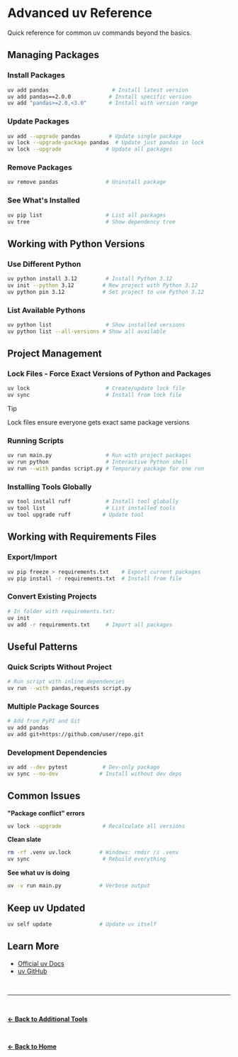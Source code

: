 # Advanced uv Reference

Quick reference for common uv commands beyond the basics.

## Managing Packages

### Install Packages

```bash
uv add pandas                    # Install latest version
uv add pandas==2.0.0            # Install specific version
uv add "pandas>=2.0,<3.0"       # Install with version range
```

### Update Packages

```bash
uv add --upgrade pandas         # Update single package
uv lock --upgrade-package pandas  # Update just pandas in lock
uv lock --upgrade              # Update all packages
```

### Remove Packages

```bash
uv remove pandas               # Uninstall package
```

### See What's Installed

```bash
uv pip list                    # List all packages
uv tree                        # Show dependency tree
```

## Working with Python Versions

### Use Different Python

```bash
uv python install 3.12         # Install Python 3.12
uv init --python 3.12         # New project with Python 3.12
uv python pin 3.12            # Set project to use Python 3.12
```

### List Available Pythons

```bash
uv python list                 # Show installed versions
uv python list --all-versions # Show all available
```

## Project Management

### Lock Files - Force Exact Versions of Python and Packages

```bash
uv lock                        # Create/update lock file
uv sync                        # Install from lock file
```

> [!TIP]
> Lock files ensure everyone gets exact same package versions

### Running Scripts

```bash
uv run main.py                 # Run with project packages
uv run python                  # Interactive Python shell
uv run --with pandas script.py # Temporary package for one run
```

### Installing Tools Globally

```bash
uv tool install ruff           # Install tool globally
uv tool list                   # List installed tools
uv tool upgrade ruff          # Update tool
```

## Working with Requirements Files

### Export/Import

```bash
uv pip freeze > requirements.txt    # Export current packages
uv pip install -r requirements.txt  # Install from file
```

### Convert Existing Projects

```bash
# In folder with requirements.txt:
uv init
uv add -r requirements.txt     # Import all packages
```

## Useful Patterns

### Quick Scripts Without Project

```bash
# Run script with inline dependencies
uv run --with pandas,requests script.py
```

### Multiple Package Sources

```bash
# Add from PyPI and Git
uv add pandas
uv add git+https://github.com/user/repo.git
```

### Development Dependencies

```bash
uv add --dev pytest           # Dev-only package
uv sync --no-dev             # Install without dev deps
```

## Common Issues

**"Package conflict" errors**

```bash
uv lock --upgrade             # Recalculate all versions
```

**Clean slate**

```bash
rm -rf .venv uv.lock         # Windows: rmdir /s .venv
uv sync                       # Rebuild everything
```

**See what uv is doing**

```bash
uv -v run main.py            # Verbose output
```

## Keep uv Updated

```bash
uv self update               # Update uv itself
```

## Learn More

- [Official uv Docs](https://docs.astral.sh/uv/)
- [uv GitHub](https://github.com/astral-sh/uv)

<br>

---

<br>

**[← Back to Additional Tools](additional-tools-and-resources.md)**

<br>

**[← Back to Home](../README.md)**

